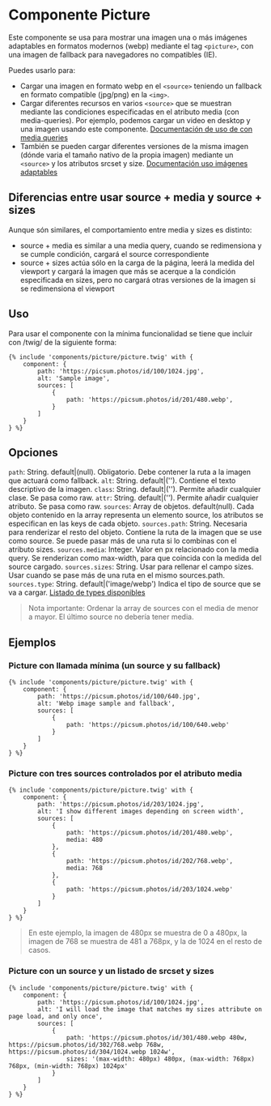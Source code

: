 # Componente Picture
Este componente se usa para mostrar una imagen una o más imágenes adaptables en formatos modernos (webp) mediante el tag `<picture>`, con una imagen de fallback para navegadores no compatibles (IE).

Puedes usarlo para:
* Cargar una imagen en formato webp en el `<source>` teniendo un fallback en formato compatible (jpg/png) en la `<img>`.
* Cargar diferentes recursos en varios `<source>` que se muestran mediante las condiciones especificadas en el atributo media (con media-queries). Por ejemplo, podemos cargar un video en desktop y una imagen usando este componente. [Documentación de uso de <source> con media queries](https://developer.mozilla.org/es/docs/Web/HTML/Elemento/picture#Ejemplos)
* También se pueden cargar diferentes versiones de la misma imagen (dónde varia el tamaño nativo de la propia imagen) mediante un `<source>` y los atributos srcset y size. [Documentación uso imágenes adaptables](https://developer.mozilla.org/es/docs/Learn/HTML/Multimedia_and_embedding/Responsive_images)

## Diferencias entre usar source + media y source + sizes

Aunque són similares, el comportamiento entre media y sizes es distinto:
* source + media es similar a una media query, cuando se redimensiona y se cumple condición, cargará el source correspondiente
* source + sizes actúa sólo en la carga de la página, leerá la medida del viewport y cargará la imagen que más se acerque a la condición especificada en sizes, pero no cargará otras versiones de la imagen si se redimensiona el viewport

## Uso
Para usar el componente con la mínima funcionalidad se tiene que incluir con /twig/ de la siguiente forma:
```
{% include 'components/picture/picture.twig' with {
    component: {
        path: 'https://picsum.photos/id/100/1024.jpg',
        alt: 'Sample image',
        sources: [ 
            {
                path: 'https://picsum.photos/id/201/480.webp',
            } 
        ]
    }
} %}
```

## Opciones
`path`: String. default|(null). Obligatorio. Debe contener la ruta a la imagen que actuará como fallback.
`alt`: String. default|(''). Contiene el texto descriptivo de la imagen.
`class`: String. default|(''). Permite añadir cualquier clase. Se pasa como raw.
`attr`: String. default|(''). Permite añadir cualquier atributo. Se pasa como raw.
`sources`: Array de objetos. default(null). Cada objeto contenido en la array representa un elemento source, los atributos se especifican en las keys de cada objeto.
`sources.path`: String. Necesaria para renderizar el resto del objeto. Contiene la ruta de la imagen que se use como source. Se puede pasar más de una ruta si lo combinas con el atributo sizes.
`sources.media`: Integer. Valor en px relacionado con la media query. Se renderizan como max-width, para que coincida con la medida del source cargado.
`sources.sizes`: String. Usar para rellenar el campo sizes. Usar cuando se pase más de una ruta en el mismo sources.path.
`sources.type`: String. default|('image/webp') Indica el tipo de source que se va a cargar. [Listado de types disponibles](https://www.iana.org/assignments/media-types/media-types.xhtml#image)

> Nota importante: Ordenar la array de sources con el media de menor a mayor. El último source no debería tener media.

## Ejemplos
### Picture con llamada mínima (un source y su fallback)
```
{% include 'components/picture/picture.twig' with {
    component: {
        path: 'https://picsum.photos/id/100/640.jpg',
        alt: 'Webp image sample and fallback',
        sources: [ 
            {
                path: 'https://picsum.photos/id/100/640.webp'
            } 
        ]
    }
} %}
```

### Picture con tres sources controlados por el atributo media
```
{% include 'components/picture/picture.twig' with {
    component: {
        path: 'https://picsum.photos/id/203/1024.jpg',
        alt: 'I show different images depending on screen width',
        sources: [ 
            {
                path: 'https://picsum.photos/id/201/480.webp',
                media: 480
            },
            {
                path: 'https://picsum.photos/id/202/768.webp',
                media: 768
            },
            {
                path: 'https://picsum.photos/id/203/1024.webp'
            }
        ]
    }
} %}
```
> En este ejemplo, la imagen de 480px se muestra de 0 a 480px, la imagen de 768 se muestra de 481 a 768px, y la de 1024 en el resto de casos.

### Picture con un source y un listado de srcset y sizes
```
{% include 'components/picture/picture.twig' with {
    component: {
        path: 'https://picsum.photos/id/100/1024.jpg',
        alt: 'I will load the image that matches my sizes attribute on page load, and only once',
        sources: [ 
            {
                path: 'https://picsum.photos/id/301/480.webp 480w, https://picsum.photos/id/302/768.webp 768w, https://picsum.photos/id/304/1024.webp 1024w',
                sizes: '(max-width: 480px) 480px, (max-width: 768px) 768px, (min-width: 768px) 1024px'
            } 
        ]
    }
} %}
```